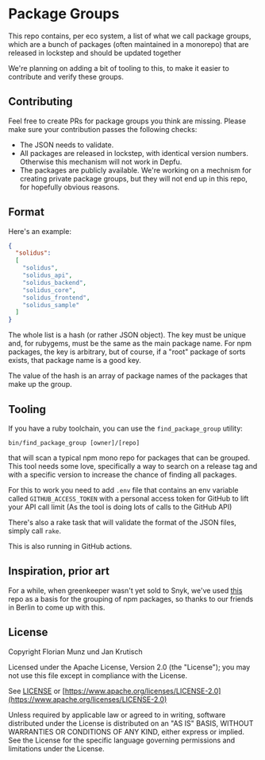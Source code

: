 # Package Groups

This repo contains, per eco system, a list of what we call package groups, which
are a bunch of packages (often maintained in a monorepo) that are released in
lockstep and should be updated together

We're planning on adding a bit of tooling to this, to make it easier to
contribute and verify these groups.

## Contributing

Feel free to create PRs for package groups you think are missing. Please make
sure your contribution passes the following checks:

- The JSON needs to validate.
- All packages are released in lockstep, with identical version numbers.
  Otherwise this mechanism will not work in Depfu.
- The packages are publicly available. We're working on a mechnism for creating
  private package groups, but they will not end up in this repo, for hopefully
  obvious reasons.

## Format

Here's an example:

```json
{
  "solidus":
  [
    "solidus",
    "solidus_api",
    "solidus_backend",
    "solidus_core",
    "solidus_frontend",
    "solidus_sample"
  ]
}
```

The whole list is a hash (or rather JSON object). The key must be unique and,
for rubygems, must be the same as the main package name. For npm packages, the
key is arbitrary, but of course, if a "root" package of sorts exists, that
package name is a good key.

The value of the hash is an array of package names of the packages that make up
the group.

## Tooling

If you have a ruby toolchain, you can use the `find_package_group` utility:

`bin/find_package_group [owner]/[repo]`

that will scan a typical npm mono repo for packages that can be grouped. This
tool needs some love, specifically a way to search on a release tag and with a
specific version to increase the chance of finding all packages.

For this to work you need to add `.env` file that contains an env variable
called `GITHUB_ACCESS_TOKEN` with a personal access token for GitHub to lift
your API call limit (As the tool is doing lots of calls to the GitHub API)

There's also a rake task that will validate the format of the JSON files, simply
call `rake`.

This is also running in GitHub actions.

## Inspiration, prior art

For a while, when greenkeeper wasn't yet sold to Snyk, we've used
[this](https://github.com/greenkeeperio/monorepo-definitions) repo as a basis
for the grouping of npm packages, so thanks to our friends in Berlin to come up
with this.

## License

Copyright Florian Munz und Jan Krutisch

Licensed under the Apache License, Version 2.0 (the "License");
you may not use this file except in compliance with the License.

See [LICENSE](LICENSE) or [https://www.apache.org/licenses/LICENSE-2.0](https://www.apache.org/licenses/LICENSE-2.0)

Unless required by applicable law or agreed to in writing, software
distributed under the License is distributed on an "AS IS" BASIS,
WITHOUT WARRANTIES OR CONDITIONS OF ANY KIND, either express or implied.
See the License for the specific language governing permissions and
limitations under the License.
